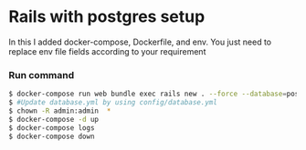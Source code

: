 # Rails with postgres setup

In this I added docker-compose, Dockerfile, and env.
You just need to replace env file fields according to your requirement

### Run command

```sh
$ docker-compose run web bundle exec rails new . --force --database=postgresql
$ #Update database.yml by using config/database.yml
$ chown -R admin:admin  *
$ docker-compose -d up
$ docker-compose logs
$ docker-compose down
```
